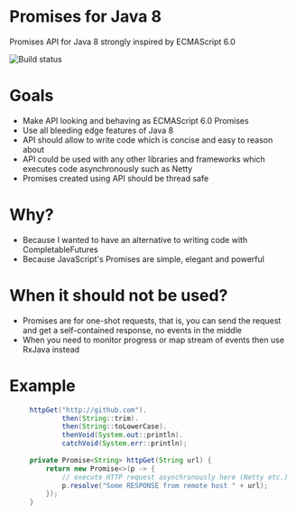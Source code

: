 # Promises for Java 8
Promises API for Java 8 strongly inspired by ECMAScript 6.0

![Build status](https://travis-ci.org/jacekolszak/promises.svg?branch=master)

# Goals
* Make API looking and behaving as ECMAScript 6.0 Promises
* Use all bleeding edge features of Java 8
* API should allow to write code which is concise and easy to reason about 
* API could be used with any other libraries and frameworks which executes code asynchronously such as Netty
* Promises created using API should be thread safe

# Why?
* Because I wanted to have an alternative to writing code with CompletableFutures
* Because JavaScript's Promises are simple, elegant and powerful

# When it should not be used?
* Promises are for one-shot requests, that is, you can send the request and get a self-contained response, no events in the middle
* When you need to monitor progress or map stream of events then use RxJava instead

# Example

```java
     httpGet("http://github.com").
             then(String::trim).
             then(String::toLowerCase).
             thenVoid(System.out::println).
             catchVoid(System.err::println);
 
     private Promise<String> httpGet(String url) {
         return new Promise<>(p -> {
             // execute HTTP request asynchronously here (Netty etc.)
             p.resolve("Some RESPONSE from remote host " + url);
         });
     }
```
